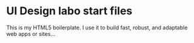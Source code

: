 # UI Design labo start files

This is my HTML5 boilerplate. I use it to build fast, robust, and adaptable web apps or sites...